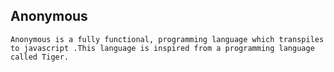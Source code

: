 ## Anonymous 
    Anonymous is a fully functional, programming language which transpiles to javascript .This language is inspired from a programming language called Tiger.